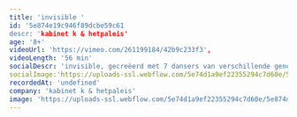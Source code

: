 ```yaml
---
title: 'invisible '
id: '5e874e19c946f89dcbe59c61
descr: 'kabinet k & hetpaleis'
age: '8+'
videoUrl: 'https://vimeo.com/261199184/42b9c233f3',
videoLength: '56 min'
socialDescr: 'invisible, gecreëerd met 7 dansers van verschillende generaties, stelt de vraag naar wat het doet met een mens als hij zijn ijkpunten verliest.'
socialImage:'https://uploads-ssl.webflow.com/5e74d1a9ef22355294c7d60e/5e874d0c0b1f7f68c46e3c99_Invisble.png'
recordedAt: 'undefined'
company: 'kabinet k & hetpaleis'
image: 'https://uploads-ssl.webflow.com/5e74d1a9ef22355294c7d60e/5e874d0c0b1f7f68c46e3c99_Invisble.png'
---
```

